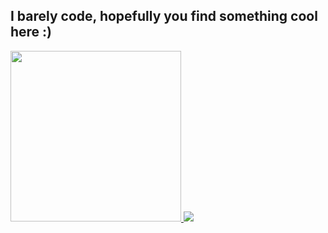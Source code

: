 I barely code, hopefully you find something cool here :)
---

<div>
<a href="https://github.com/root-daemon">
            <img width="273" src="https://gitmystat.vercel.app/user?theme=gruvbox-light&username=Bennyboy46"></img>
          </a>
          <a href="https://github.com/Bennyboy46?tab=repositories">
            <img src="https://gitmystat.vercel.app/top?theme=gruvbox-light&username=Bennyboy46&layout=default"></img>
</a>
            
</div>

